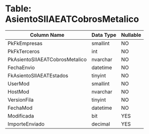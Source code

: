 # Table: AsientoSIIAEATCobrosMetalico

| Column Name | Data Type | Nullable |
|-------------|-----------|----------|
| PkFkEmpresas | smallint | NO |
| PkFkTerceros | int | NO |
| PkAsientoSIIAEATCobrosMetalico | nvarchar | NO |
| FechaEnvio | datetime | NO |
| FkAsientoSIIAEATEstados | tinyint | NO |
| UserMod | smallint | NO |
| HostMod | nvarchar | NO |
| VersionFila | tinyint | NO |
| FechaMod | datetime | NO |
| Modificada | bit | YES |
| ImporteEnviado | decimal | YES |
